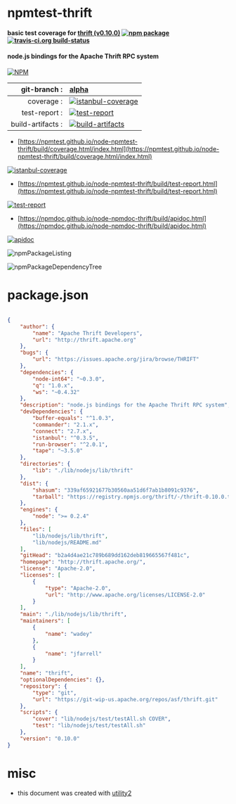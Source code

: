 # npmtest-thrift

#### basic test coverage for  [thrift (v0.10.0)](http://thrift.apache.org/)  [![npm package](https://img.shields.io/npm/v/npmtest-thrift.svg?style=flat-square)](https://www.npmjs.org/package/npmtest-thrift) [![travis-ci.org build-status](https://api.travis-ci.org/npmtest/node-npmtest-thrift.svg)](https://travis-ci.org/npmtest/node-npmtest-thrift)

#### node.js bindings for the Apache Thrift RPC system

[![NPM](https://nodei.co/npm/thrift.png?downloads=true&downloadRank=true&stars=true)](https://www.npmjs.com/package/thrift)

| git-branch : | [alpha](https://github.com/npmtest/node-npmtest-thrift/tree/alpha)|
|--:|:--|
| coverage : | [![istanbul-coverage](https://npmtest.github.io/node-npmtest-thrift/build/coverage.badge.svg)](https://npmtest.github.io/node-npmtest-thrift/build/coverage.html/index.html)|
| test-report : | [![test-report](https://npmtest.github.io/node-npmtest-thrift/build/test-report.badge.svg)](https://npmtest.github.io/node-npmtest-thrift/build/test-report.html)|
| build-artifacts : | [![build-artifacts](https://npmtest.github.io/node-npmtest-thrift/glyphicons_144_folder_open.png)](https://github.com/npmtest/node-npmtest-thrift/tree/gh-pages/build)|

- [https://npmtest.github.io/node-npmtest-thrift/build/coverage.html/index.html](https://npmtest.github.io/node-npmtest-thrift/build/coverage.html/index.html)

[![istanbul-coverage](https://npmtest.github.io/node-npmtest-thrift/build/screenCapture.buildCi.browser.%252Ftmp%252Fbuild%252Fcoverage.lib.html.png)](https://npmtest.github.io/node-npmtest-thrift/build/coverage.html/index.html)

- [https://npmtest.github.io/node-npmtest-thrift/build/test-report.html](https://npmtest.github.io/node-npmtest-thrift/build/test-report.html)

[![test-report](https://npmtest.github.io/node-npmtest-thrift/build/screenCapture.buildCi.browser.%252Ftmp%252Fbuild%252Ftest-report.html.png)](https://npmtest.github.io/node-npmtest-thrift/build/test-report.html)

- [https://npmdoc.github.io/node-npmdoc-thrift/build/apidoc.html](https://npmdoc.github.io/node-npmdoc-thrift/build/apidoc.html)

[![apidoc](https://npmdoc.github.io/node-npmdoc-thrift/build/screenCapture.buildCi.browser.%252Ftmp%252Fbuild%252Fapidoc.html.png)](https://npmdoc.github.io/node-npmdoc-thrift/build/apidoc.html)

![npmPackageListing](https://npmtest.github.io/node-npmtest-thrift/build/screenCapture.npmPackageListing.svg)

![npmPackageDependencyTree](https://npmtest.github.io/node-npmtest-thrift/build/screenCapture.npmPackageDependencyTree.svg)



# package.json

```json

{
    "author": {
        "name": "Apache Thrift Developers",
        "url": "http://thrift.apache.org"
    },
    "bugs": {
        "url": "https://issues.apache.org/jira/browse/THRIFT"
    },
    "dependencies": {
        "node-int64": "~0.3.0",
        "q": "1.0.x",
        "ws": "~0.4.32"
    },
    "description": "node.js bindings for the Apache Thrift RPC system",
    "devDependencies": {
        "buffer-equals": "^1.0.3",
        "commander": "2.1.x",
        "connect": "2.7.x",
        "istanbul": "^0.3.5",
        "run-browser": "^2.0.1",
        "tape": "~3.5.0"
    },
    "directories": {
        "lib": "./lib/nodejs/lib/thrift"
    },
    "dist": {
        "shasum": "339af65921677b30560aa51d6f7ab1b8091c9376",
        "tarball": "https://registry.npmjs.org/thrift/-/thrift-0.10.0.tgz"
    },
    "engines": {
        "node": ">= 0.2.4"
    },
    "files": [
        "lib/nodejs/lib/thrift",
        "lib/nodejs/README.md"
    ],
    "gitHead": "b2a4d4ae21c789b689dd162deb819665567f481c",
    "homepage": "http://thrift.apache.org/",
    "license": "Apache-2.0",
    "licenses": [
        {
            "type": "Apache-2.0",
            "url": "http://www.apache.org/licenses/LICENSE-2.0"
        }
    ],
    "main": "./lib/nodejs/lib/thrift",
    "maintainers": [
        {
            "name": "wadey"
        },
        {
            "name": "jfarrell"
        }
    ],
    "name": "thrift",
    "optionalDependencies": {},
    "repository": {
        "type": "git",
        "url": "https://git-wip-us.apache.org/repos/asf/thrift.git"
    },
    "scripts": {
        "cover": "lib/nodejs/test/testAll.sh COVER",
        "test": "lib/nodejs/test/testAll.sh"
    },
    "version": "0.10.0"
}
```



# misc
- this document was created with [utility2](https://github.com/kaizhu256/node-utility2)
